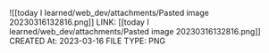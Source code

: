 ![[today I learned/web_dev/attachments/Pasted image 20230316132816.png]]
LINK: [[today I learned/web_dev/attachments/Pasted image 20230316132816.png]]
CREATED At: 2023-03-16
FILE TYPE: PNG
